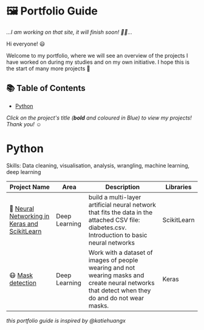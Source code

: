 # 🖼 Portfolio Guide

_...I am working on that site, it will finish soon! 👷‍♂️..._

Hi everyone! 😃

Welcome to my portfolio, where we will see an overview of the projects I have worked on during my studies and on my own initiative. I hope this is the start of many more projects 🙌

## 📚 Table of Contents
- [Python](#python)

_Click on the project's title (**bold** and coloured in Blue) to view my projects! Thank you! ☺️_

# Python

Skills: Data cleaning, visualisation, analysis, wrangling, machine learning, deep learning

| Project Name | Area | Description | Libraries |
|---|---|---|---|
| :book: [Neural Networking in Keras and ScikitLearn](https://github.com/angelcalzadollamas/DeepLearningSignature/blob/main/angcallla_ejercicio1/angcallla_ejercicio1.ipynb) | Deep Learning | build a multi-layer artificial neural network that fits the data in the attached CSV file: diabetes.csv. Introduction to basic neural networks | ScikitLearn
| :mask: [Mask detection](https://github.com/angelcalzadollamas/DeepLearningSignature/blob/main/angcallla_ejercicio2/angcallla_ejercicio2.ipynb) | Deep Learning | Work with a dataset of images of people wearing and not wearing masks and create neural networks that detect when they do and do not wear masks. | Keras


_this portfolio guide is inspired by @katiehuangx_
